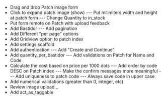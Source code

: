 * Drag and drop Patch image form
* Click to expand patch image (show)
--- Put milimiters width and height at patch form
--- Change Quantity to in_stock
* Put form remote on Patch with upload feedback
* Add Bastidor
--- Add pagination
* Add Different "per page" options
* Add Gridview option to patch index
* Add settings scaffold
* Add authentication
--- Add "Create and Continue"
* Add quantity_per_bastidor
--- Add validations on Patch for Name and Code
* Calculate the cost based on price per 1000 dots
--- Add order by code DESC on Patch index
--- Make the confirm messages more meaningful
--- Add uniqueness to patch code
--- Always save code in upper case
* Add numerical validations (greater than 0, integer, etc)
* Review image upload...
* Add act_as_taggable